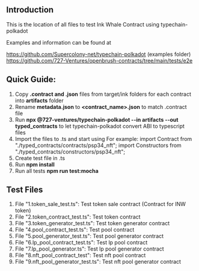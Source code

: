 
## Introduction

This is the location of all files to test Ink Whale Contract using typechain-polkadot

Examples and information can be found at

https://github.com/Supercolony-net/typechain-polkadot (examples folder)
https://github.com/727-Ventures/openbrush-contracts/tree/main/tests/e2e


## Quick Guide:

1. Copy **.contract and .json** files from target/ink folders for each contract into **artifacts** folder
2. Rename **metadata.json** to **<contract_name>.json** to match .contract file
3. Run **npx @727-ventures/typechain-polkadot --in artifacts --out typed_contracts** to let typechain-polkadot convert ABI to typescript files
4. Import the files to .ts and start using
For example:
import Contract from "./typed_contracts/contracts/psp34_nft";
import Constructors from "./typed_contracts/constructors/psp34_nft";
5. Create test file in .ts
6. Run **npm install**
7. Run all tests **npm run test:mocha**

## Test Files
1. File "1.token_sale_test.ts": Test token sale contract (Contract for INW token)
2. File "2.token_contract_test.ts": Test token contract
3. File "3.token_generator_test.ts": Test token generator contract
4. File "4.pool_contract_test.ts": Test pool contract
5. File "5.pool_generator_test.ts": Test pool generator contract
6. File "6.lp_pool_contract_test.ts": Test lp pool contract
7. File "7.lp_pool_generator.ts": Test lp pool generator contract 
8. File "8.nft_pool_contract_test": Test nft pool contract
9. File "9.nft_pool_generator_test.ts": Test nft pool generator contract